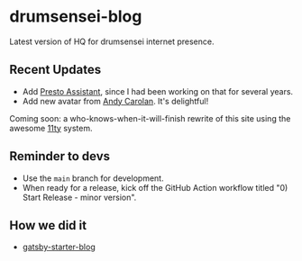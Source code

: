 # drumsensei-blog

Latest version of HQ for drumsensei internet presence.

## Recent Updates

- Add [Presto Assistant](https://www.presto-assistant.com/), since I had been working on that for several years.
- Add new avatar from [Andy Carolan](https://www.andycarolan.com/). It's delightful!

Coming soon: a who-knows-when-it-will-finish rewrite of this site using the awesome [11ty](https://www.11ty.dev/) system.

## Reminder to devs

- Use the `main` branch for development.
- When ready for a release, kick off the GitHub Action workflow titled "0) Start Release - minor version".

## How we did it

- [gatsby-starter-blog](https://github.com/gatsbyjs/gatsby-starter-blog)
